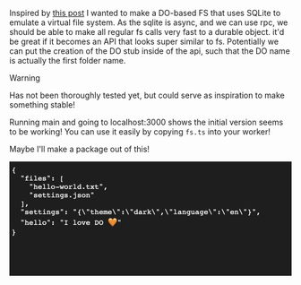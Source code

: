 Inspired by [this post](https://x.com/samwillis/status/1891152072575173100) I wanted to make a DO-based FS that uses SQLite to emulate a virtual file system. As the sqlite is async, and we can use rpc, we should be able to make all regular fs calls very fast to a durable object. it'd be great if it becomes an API that looks super similar to fs. Potentially we can put the creation of the DO stub inside of the api, such that the DO name is actually the first folder name.

> [!WARNING]
> Has not been thoroughly tested yet, but could serve as inspiration to make something stable!

Running main and going to localhost:3000 shows the initial version seems to be working! You can use it easily by copying `fs.ts` into your worker!

Maybe I'll make a package out of this!

![](show.png)
